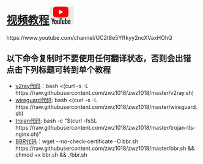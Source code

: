 <h1><a href="https://www.youtube.com/channel/UC2t8e5Yffkyy2ncXVaxHOhQ">视频教程<img src="tu/youtube.jpg"></a></h1>
  https://www.youtube.com/channel/UC2t8e5Yffkyy2ncXVaxHOhQ

<h2>以下命令复制时不要使用任何翻译状态，否则会出错 点击下列标题可转到单个教程</h2>
  
<ul>
						<li><a href="https://www.youtube.com/watch?v=tU3sJ7vt0l0">v2ray代码</a>：bash <(curl -s -L https://raw.githubusercontent.com/zwz1018/zwz1018/master/v2ray.sh)</li>
						<li><a href="https://www.youtube.com/watch?v=ST_1PSpJNuA&t=376s">wireguard代码</a>: bash <(curl -s -L https://raw.githubusercontent.com/zwz1018/zwz1018/master/wireguard.sh)</li>
						<li><a href="https://www.youtube.com/watch?v=n9mSZhvtxoA&t=181s">trojan代码</a>: bash -c "$(curl -fsSL https://raw.githubusercontent.com/zwz1018/zwz1018/master/trojan-tls-nginx.sh)"</li>
						<li><a href="https://www.youtube.com/watch?v=tU3sJ7vt0l0&t=13s">BBR代码</a>：wget --no-check-certificate -O bbr.sh https://raw.githubusercontent.com/zwz1018/zwz1018/master/bbr.sh && chmod +x bbr.sh && ./bbr.sh</li>
					</ul>




